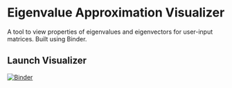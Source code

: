# Eigenvalue Approximation Visualizer
A tool to view properties of eigenvalues and eigenvectors for user-input matrices. Built using Binder.

## Launch Visualizer

[![Binder](https://mybinder.org/badge_logo.svg)](https://mybinder.org/v2/gh/A-healy/eigenvalue-approximation-visualizer/HEAD?labpath=%2Feig-val-viz-notebook.ipynb)

